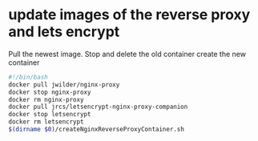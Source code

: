 # update images of the reverse proxy and lets encrypt

Pull the newest image. Stop and delete the old container
create the new container
````bash
#!/bin/bash
docker pull jwilder/nginx-proxy
docker stop nginx-proxy
docker rm nginx-proxy
docker pull jrcs/letsencrypt-nginx-proxy-companion
docker stop letsencrypt
docker rm letsencrypt
$(dirname $0)/createNginxReverseProxyContainer.sh
````
